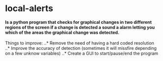 # local-alerts

#### Is a python program that checks for graphical changes in two different regions of the screen if a change is detected a sound a alarm letting you which of the areas the graphical change was detected.

Things to improve:
..* Remove the need of having a hard coded resolution
..* Improve the accuracy of detection (sometimes it will missfire depending on a few unknow variables)
..* Create a GUI to start/pause/end the program
